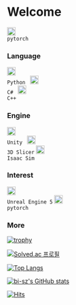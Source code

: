# Welcome 

<code><img alt = "3.1 Python" height="20" src="https://cdn.icon-icons.com/icons2/2699/PNG/512/pytorch_logo_icon_170820.png"> pytorch</code>


### Language
<code><img alt = "3.1 Python" height="20" src="https://cdn.icon-icons.com/icons2/112/PNG/512/python_18894.png"> Python </code> <code><img alt = "3.1 Python" height="20" src="https://cdn.icon-icons.com/icons2/2415/PNG/512/csharp_plain_logo_icon_146577.png"> C# </code> <code><img alt = "3.1 Python" height="20" src="https://cdn.icon-icons.com/icons2/2415/PNG/512/cplusplus_plain_logo_icon_146580.png"> C++ </code>

### Engine
<code><img alt = "3.1 Python" height="20" src="https://encrypted-tbn0.gstatic.com/images?q=tbn:ANd9GcSGmk5KcrMEFoal50UzgzMjmcG_MMm-kXaFWw&s"> Unity </code> <code><img alt = "3.1 Python" height="20" src="https://encrypted-tbn0.gstatic.com/images?q=tbn:ANd9GcQQbv-a6OYU3nUq3haKCA3oDcrGI7HLFRNpHQ&s"> 3D Slicer</code> <code><img alt = "3.1 Python" height="20" src="https://avatars.githubusercontent.com/u/157846462?s=280&v=4"> Isaac Sim</code>

### Interest
<code><img alt = "3.1 Python" height="20" src="https://encrypted-tbn0.gstatic.com/images?q=tbn:ANd9GcSbbF1IlzlfduFuJc46Di05EYTka_EK3watWw&s"> Unreal Engine 5</code> <code><img alt = "3.1 Python" height="20" src="https://static-00.iconduck.com/assets.00/pytorch-icon-1694x2048-jgwjy3ne.png"> pytorch</code>

### More
[![trophy](https://github-profile-trophy.vercel.app/?username=rafaam11&theme=flat&column=7)](https://github.com/rafaam11/)

[![Solved.ac 프로필](http://mazassumnida.wtf/api/v2/generate_badge?boj=dgrme21)](https://solved.ac/dgrme21)

﻿[![Top Langs](https://github-readme-stats.vercel.app/api/top-langs/?username=rafaam11&langs_count=10&layout=compact&theme=graywhite)](https://github.com/rafaam11/rafaam11)﻿  

[![bi-sz's GitHub stats](https://github-readme-stats.vercel.app/api?username=rafaam11&include_all_commits=true&show_icons=true&theme=graywhite)](https://github.com/rafaam11/github-readme-stats)

[![Hits](https://hits.seeyoufarm.com/api/count/incr/badge.svg?url=https%3A%2F%2Fgithub.com%2Frafaam11%2Fhit-counter&count_bg=%23405CF3&title_bg=%23555555&icon=&icon_color=%23E7E7E7&title=GitHub&edge_flat=false)](https://hits.seeyoufarm.com)
